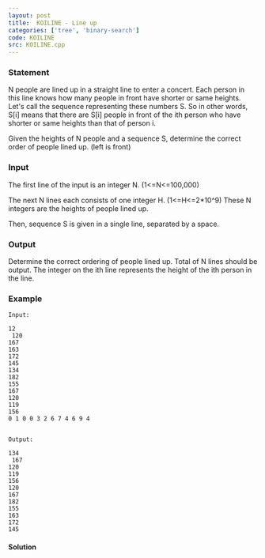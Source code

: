 ```yaml
---
layout: post
title:  KOILINE - Line up
categories: ['tree', 'binary-search']
code: KOILINE
src: KOILINE.cpp
---
```


### **Statement**

N people are lined up in a straight line to enter a concert. Each person in
this line knows how many people in front have shorter or same heights. Let's
call the sequence representing these numbers S. So in other words, S[i] means
that there are S[i] people in front of the ith person who have shorter or same
heights than that of person i.

Given the heights of N people and a sequence S, determine the correct order of
people lined up. (left is front)

### Input

The first line of the input is an integer N. (1<=N<=100,000)

The next N lines each consists of one integer H. (1<=H<=2*10^9) These N
integers are the heights of people lined up.

Then, sequence S is given in a single line, separated by a space.

### Output

Determine the correct ordering of people lined up. Total of N lines should be
output. The integer on the ith line represents the height of the ith person in
the line.

### Example

    
    
    Input:
    12  
     120  
    167  
    163  
    172  
    145  
    134  
    182  
    155  
    167  
    120  
    119  
    156  
    0 1 0 0 3 2 6 7 4 6 9 4  
    
    Output:
    134  
     167  
    120  
    119  
    156  
    120  
    167  
    182  
    155  
    163  
    172  
    145  
    
    



#### **Solution**



